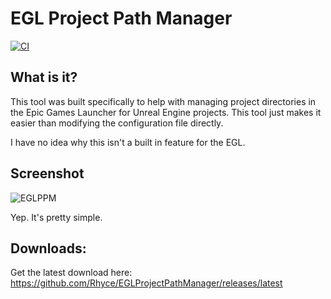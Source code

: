 # EGL Project Path Manager
[![CI](https://github.com/Rhyce/EGLProjectPathManager/actions/workflows/main.yml/badge.svg)](https://github.com/Rhyce/EGLProjectPathManager/actions/workflows/main.yml)
## What is it?
This tool was built specifically to help with managing project directories in the Epic Games Launcher for Unreal Engine projects. This tool just makes it easier than modifying the configuration file directly.

I have no idea why this isn't a built in feature for the EGL.

## Screenshot

![EGLPPM](https://user-images.githubusercontent.com/12866009/166248952-87532d7c-e951-4559-8338-ee8a307ef3f5.png)

Yep. It's pretty simple.

## Downloads:
Get the latest download here: https://github.com/Rhyce/EGLProjectPathManager/releases/latest
